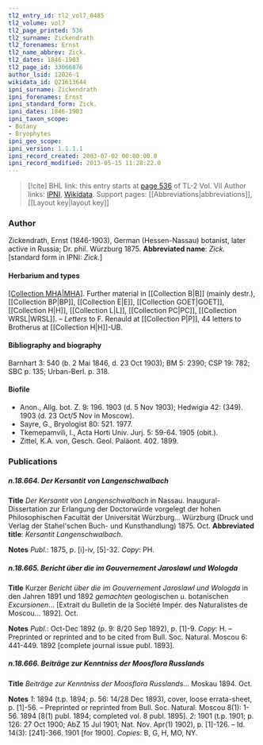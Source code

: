 ```yaml
---
tl2_entry_id: tl2_vol7_0485
tl2_volume: vol7
tl2_page_printed: 536
tl2_surname: Zickendrath
tl2_forenames: Ernst
tl2_name_abbrev: Zick.
tl2_dates: 1846-1903
tl2_page_id: 33066876
author_lsid: 12026-1
wikidata_id: Q21613644
ipni_surname: Zickendrath
ipni_forenames: Ernst
ipni_standard_form: Zick.
ipni_dates: 1846-1903
ipni_taxon_scope: 
- Botany
- Bryophytes
ipni_geo_scope: 
ipni_version: 1.1.1.1
ipni_record_created: 2003-07-02 00:00:00.0
ipni_record_modified: 2013-05-15 11:28:22.0
---
```


> [!cite] BHL link: this entry starts at [page 536](https://www.biodiversitylibrary.org/page/33066876) of TL-2 Vol. VII
> Author links: [IPNI](https://www.ipni.org/a/12026-1), [Wikidata](https://www.wikidata.org/wiki/Q21613644). Support pages: [[Abbreviations|abbreviations]], [[Layout key|layout key]]

### Author

Zickendrath, Ernst (1846-1903), German (Hessen-Nassau) botanist, later active in Russia; Dr. phil. Würzburg 1875. 
**Abbreviated name**: *Zick.* \[standard form in IPNI: *Zick.*\]

#### Herbarium and types

[[Collection MHA|MHA]](?). Further material in [[Collection B|B]] (mainly destr.), [[Collection BP|BP]], [[Collection E|E]], [[Collection GOET|GOET]], [[Collection H|H]], [[Collection L|L]], [[Collection PC|PC]], [[Collection WRSL|WRSL]]. – *Letters* to F. Renauld at [[Collection P|P]], 44 letters to Brotherus at [[Collection H|H]]-UB.

#### Bibliography and biography

Barnhart 3: 540 (b. 2 Mai 1846, d. 23 Oct 1903); BM 5: 2390; CSP 19: 782; SBC p. 135; Urban-Berl. p. 318.

#### Biofile

- Anon., Allg. bot. Z. 9: 196. 1903 (d. 5 Nov 1903); Hedwigia 42: (349). 1903 (d. 23 Oct/5 Nov in Moscow).
- Sayre, G., Bryologist 80: 521. 1977.
- Tkemepamvili, I., Acta Horti Univ. Jurj. 5: 59-64. 1905 (obit.).
- Zittel, K.A. von, Gesch. Geol. Paläont. 402. 1899.

### Publications

##### n.18.664. Der Kersantit von Langenschwalbach

**Title**
*Der Kersantit von Langenschwalbach* in Nassau. Inaugural-Dissertation zur Erlangung der Doctorwürde vorgelegt der hohen Philosophischen Facultät der Universität Würzburg... Würzburg (Druck und Verlag der Stahel'schen Buch- und Kunsthandlung) 1875. Oct.
**Abbreviated title**: *Kersantit Langenschwalbach*.

**Notes**
*Publ*.: 1875, p. \[i\]-iv, \[5\]-32. *Copy*: PH.

##### n.18.665. Bericht über die im Gouvernement Jaroslawl und Wologda

**Title**
Kurzer *Bericht über die im Gouvernement Jaroslawl und Wologda* in den Jahren 1891 und 1892 *gemachten* geologischen u. botanischen *Excursionen*... \[Extrait du Bulletin de la Société Impér. des Naturalistes de Moscou... 1892\]. Oct.

**Notes**
*Publ*.: Oct-Dec 1892 (p. 9: 8/20 Sep 1892), p. \[1\]-9. *Copy*: H. – Preprinted or reprinted and to be cited from Bull. Soc. Natural. Moscou 6: 441-449. 1892 \[complete journal issue publ. 1893\].

##### n.18.666. Beiträge zur Kenntniss der Moosflora Russlands

**Title**
*Beiträge zur Kenntniss der Moosflora Russlands*... Moskau 1894. Oct.

**Notes**
*1*: 1894 (t.p. 1894; p. 56: 14/28 Dec 1893), cover, loose errata-sheet, p. \[1\]-56. – Preprinted or reprinted from Bull. Soc. Natural. Moscou 8(1): 1-56. 1894 \[8(1) publ. 1894; completed vol. 8 publ. 1895\].
*2*: 1901 (t.p. 1901; p. 126: 27 Oct 1900; AbZ 15 Jul 1901; Nat. Nov. Apr(1) 1902), p. \[1\]-126. – Id. 14(3): \[241\]-366. 1901 \[for 1900\].
*Copies*: B, G, H, MO, NY.

